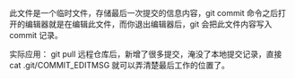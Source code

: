 此文件是一个临时文件，存储最后一次提交的信息内容，git commit 命令之后打开的编辑器就是在编辑此文件，而你退出编辑器后，git 会把此文件内容写入 commit 记录。

实际应用： git pull 远程仓库后，新增了很多提交，淹没了本地提交记录，直接 cat .git/COMMIT_EDITMSG 就可以弄清楚最后工作的位置了。